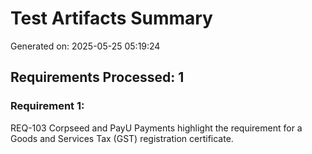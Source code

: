 # Test Artifacts Summary
Generated on: 2025-05-25 05:19:24

## Requirements Processed: 1

### Requirement 1:
REQ-103 Corpseed and PayU Payments highlight the requirement for a Goods and Services Tax (GST) registration certificate.

